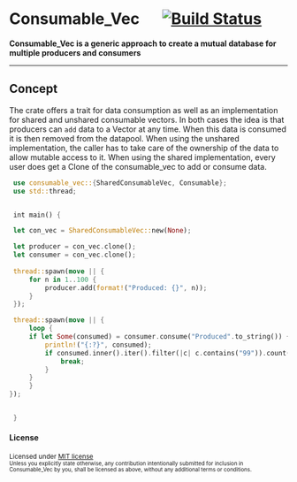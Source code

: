 # Consumable_Vec &emsp; [![Build Status]][actions] 

[Build Status]: https://img.shields.io/github/workflow/status/tacdom/consumable_vec/CheckAndBuild/main
[actions]: https://github.com/tacdom/consumable_vec/actions?query=branch%3Amain

**Consumable_Vec is a generic approach to create a mutual database for multiple producers and consumers**

---

## Concept

The crate offers a trait for data consumption as well as an implementation for shared and unshared consumable vectors.
In both cases the idea is that producers can `add` data to a Vector at any time. When this data is consumed it is then 
removed from the datapool.
When using the unshared implementation, the caller has to take care of the ownership of the data to allow mutable access
to it. When using the shared implementation, every user does get a Clone of the consumable_vec to add or consume data.

```rs
 use consumable_vec::{SharedConsumableVec, Consumable};
 use std::thread;


 int main() {

 let con_vec = SharedConsumableVec::new(None);

 let producer = con_vec.clone();
 let consumer = con_vec.clone();
 
 thread::spawn(move || {
     for n in 1..100 {
         producer.add(format!("Produced: {}", n));
     }   
 });

 thread::spawn(move || {
     loop {
     if let Some(consumed) = consumer.consume("Produced".to_string()) {
         println!("{:?}", consumed);
         if consumed.inner().iter().filter(|c| c.contains("99")).count() > 0 {
             break;
         }
     }   
     }
});


 }
```
#### License

<sup>
Licensed under <a href="LICENSE">MIT license</a> 

<br>

<sub>
Unless you explicitly state otherwise, any contribution intentionally submitted
for inclusion in Consumable_Vec by you, shall be licensed as above, without any 
additional terms or conditions.
</sub>
